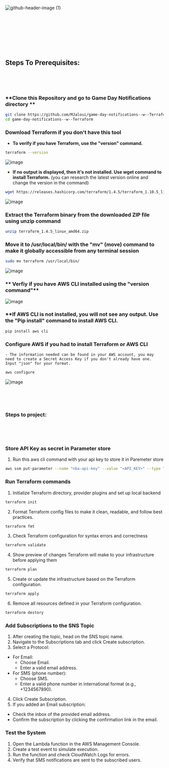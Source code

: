 ![github-header-image (1)](https://github.com/user-attachments/assets/fb42157b-093a-420d-8b69-372b0c74496f)

&nbsp;

&nbsp;

&nbsp;

&nbsp;


## **Steps To Prerequisites:**

&nbsp;

&nbsp;


### **Clone this Repository and go to Game Day Notifications directory **

```bash
git clone https://github.com/MJaloui/game-day-notifications--w--Terraform.git
cd game-day-notifications--w--Terraform
```


### **Download Terraform if you don't have this tool**

  - **To verify if you have Terraform, use the "version" command.**

```bash
terraform --version
```

![image](https://github.com/user-attachments/assets/22ba24f3-1219-4466-9d52-08eb6fada2de)

    
  - **If no output is displayed, then it's not installed. Use wget command to install Terraform.**
    (you can research the latest version online and change the version in the command)

```bash 
wget https://releases.hashicorp.com/terraform/1.4.5/terraform_1.10.5_linux_amd64.zip
```

![image](https://github.com/user-attachments/assets/67bdd9c6-a21b-453c-9cf9-c704a47581e2)


### **Extract the Terraform binary from the downloaded ZIP file using unzip command**

```bash
unzip terraform_1.4.5_linux_amd64.zip
```

### **Move it to /usr/local/bin/ with the "mv" (move) command to make it globally accessible from any terminal session**

```bash
sudo mv terraform /usr/local/bin/
```

![image](https://github.com/user-attachments/assets/a8f17475-6ab3-4709-9a87-ba653c32d473)



### ** Verfiy if you have AWS CLI installed using the "version command"**

![image](https://github.com/user-attachments/assets/d1dc16e9-d75c-4615-92fb-1c56f3cba5c4)



### **If AWS CLI is not installed, you will not see any output. Use the "Pip install" command to install AWS CLI.


```bash
pip install aws cli
```

### **Configure AWS if you had to install Terraform or AWS CLI**

    - The information needed can be found in your AWS account, you may need to create a Secret Access Key if you don't already have one. Input "json" for your format.

```bash
aws configure
```

![image](https://github.com/user-attachments/assets/974a2958-7609-4e61-84e7-ecf249a8b55d)

&nbsp;

&nbsp;

### **Steps to project:**

&nbsp;

&nbsp;


### **Store API Key as secret in Parameter store**

1. Run this aws cli command with your api key to store it in Paremeter store
   
```bash
aws ssm put-parameter --name "nba-api-key" --value "<API_KEY>" --type "SecureString"
```

### **Run Terraform commands**
1. Initialize Terraform directory, provider plugins and set up local backend
```bash
terraform init
```
2. Format Terraform config files to make it clean, readable, and follow best practices.
```bash
terraform fmt
```
3. Check Terraform configuration for syntax errors and correctness
```bash
terraform validate
```
4. Show preview of changes Terraform will make to your infrastructure before applying them
```bash
terraform plan
```
5. Create or update the infrastructure based on the Terraform configuration.
```bash
terraform apply
```
6. Remove all resources defined in your Terraform configuration.
```bash
terraform destory
```

### **Add Subscriptions to the SNS Topic**
1. After creating the topic, head on the SNS topic name.
2. Navigate to the Subscriptions tab and click Create subscription.
3. Select a Protocol:
- For Email:
  - Choose Email.
  - Enter a valid email address.
- For SMS (phone number):
  - Choose SMS.
  - Enter a valid phone number in international format (e.g., +1234567890).

4. Click Create Subscription.
5. If you added an Email subscription:
- Check the inbox of the provided email address.
- Confirm the subscription by clicking the confirmation link in the email.

### **Test the System**
1. Open the Lambda function in the AWS Management Console.
2. Create a test event to simulate execution.
3. Run the function and check CloudWatch Logs for errors.
4. Verify that SMS notifications are sent to the subscribed users.






